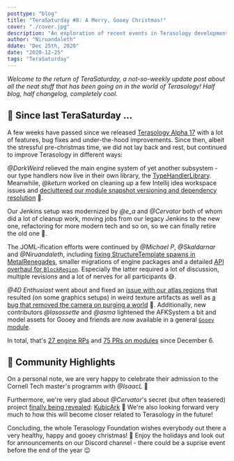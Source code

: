 ```yaml
---
posttype: "blog"
title: "TeraSaturday #8: A Merry, Gooey Christmas!"
cover: "./cover.jpg"
description: "An exploration of recent events in Terasology development."
author: "Niruandaleth"
ddate: "Dec 25th, 2020"
date: "2020-12-25"
tags: "TeraSaturday"
---
```


_Welcome to the return of TeraSaturday, a not-so-weekly update post about all the neat stuff that has been going on in
the world of Terasology! Half blog, half changelog, completely cool._

## 📰 Since last TeraSaturday ...

A few weeks have passed since we released [Terasology Alpha 17](https://github.com/MovingBlocks/Terasology/releases/tag/v4.1.0) with a lot of features, bug fixes and under-the-hood improvements.
Since then, albeit the stressful pre-christmas time, we did not lay back and rest, but continued to improve Terasology in different ways:

_@DarkWeird_ relieved the main engine system of yet another subsystem - our type handlers now live in their own library, the [TypeHandlerLibrary](https://github.com/MovingBlocks/Terasology/pull/4255).
Meanwhile, _@keturn_ worked on cleaning up a few Intellij idea workspace issues and [decluttered our module snapshot versioning and dependency resolution](https://github.com/MovingBlocks/Terasology/commit/5d5ffeebcca1c2cc552e81be161d6a899db44ed2) 🔧️.

Our Jenkins setup was modernized by _@e_a_ and _@Cervator_ both of whom did a lot of cleanup work, moving jobs from our legacy Jenkins to the new one, refactoring for more modern tech and so on, so we can finally retire the old one 👴️.

The JOML-ification efforts were continued by _@Michael P_, _@Skaldarnar_ and _@Niruandaleth_, including [fixing StructureTemplate spawns in MetalRenegades](https://github.com/MovingBlocks/Terasology/pull/4301), smaller migrations of engine packages and a detailed [API overhaul for `BlockRegion`](https://github.com/MovingBlocks/Terasology/pull/4326).
Especially the latter required a lot of discussion, multiple revisions and a lot of nerves for all participants 😅️.

_@4D Enthusiast_ went about and fixed an [issue with our atlas regions](https://github.com/MovingBlocks/Terasology/pull/4311) that resulted (on some graphics setups) in weird texture artifacts as well as [a bug that removed the camera on purging a world](https://github.com/MovingBlocks/Terasology/pull/4310) 🐛️.
Additionally, new contributors _@lasossette_ and _@asma_ lightened the AFKSystem a bit and model assets for Gooey and friends are now available in a general [`Gooey` module](https://github.com/Terasology/gooey).

In total, that's [27 engine RPs](https://github.com/search?p=3&q=org%3AMovingBlocks+type%3Apr+merged%3A2020-12-06..2020-12-25) and [75 PRs on modules](https://github.com/search?q=org:Terasology+type:pr+merged:2020-12-06..2020-12-25) since December 6.

## 🎀️ Community Highlights

On a personal note, we are very happy to celebrate their admission to the Cornell Tech master's programm with _@IsaacL_ 🎉️

Furthermore, we're very glad about _@Cervator_'s secret (but often teasered) project [finally being revealed](https://cervator.github.io/1st-day-of-Xmas/): [KubicArk](https://cervator.github.io/1st-day-of-Xmas/KubicArk) 🦖️
We're also looking forward very much to how this will become closer related to Terasology in the future!

Concluding, the whole Terasology Foundation wishes everybody out there a very healthy, happy and gooey christmas! 🎄️
Enjoy the holidays and look out for announcements on our Discord channel - there could be a suprise event before the end of the year 😉️
